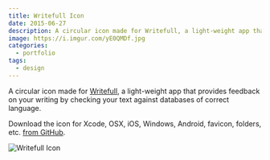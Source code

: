 ```yaml
---
title: Writefull Icon
date: 2015-06-27
description: A circular icon made for Writefull, a light-weight app that provides feedback on your writing by checking your text against databases of correct language.
image: https://i.imgur.com/yE0QMDf.jpg
categories:
  - portfolio
tags:
  - design
---
```


A circular icon made for [Writefull](https://writefullapp.com/), a light-weight app that provides feedback on your writing by checking your text against databases of correct language.

Download the icon for Xcode, OSX, iOS, Windows, Android, favicon, folders, etc. [from GitHub](https://github.com/fvcproductions/icon-designs/tree/master/writefull).

![Writefull Icon](https://i.imgur.com/IdOXFpj.png)
